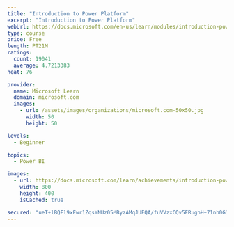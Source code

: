 ```yaml
---
title: "Introduction to Power Platform"
excerpt: "Introduction to Power Platform"
webUrl: https://docs.microsoft.com/en-us/learn/modules/introduction-power-platform/
type: course
price: Free
length: PT21M
ratings:
  count: 19041
  average: 4.7213383
heat: 76

provider:
  name: Microsoft Learn
  domain: microsoft.com
  images:
    - url: /assets/images/organizations/microsoft.com-50x50.jpg
      width: 50
      height: 50

levels:
  - Beginner

topics:
  - Power BI

images:
  - url: https://docs.microsoft.com/learn/achievements/introduction-power-platform-social.png
    width: 800
    height: 400
    isCached: true

secured: "ueT+lBQFl9xFwr1ZqsYNUz05MByzAMqJUFQA/fuVVzxCQv5FRughH+71nh0G1FaAyvgV+62h7/ix/u7RLyCuf4bbltapKlIqJItATiHydmLAfrdybcnIvW8KI1eUasX0bz/z3V5dAg51q2r/DWo0k5K7HEUwlCKGrisWjIF+SY37iKXY8JdeX/5KE2tzQD9YuZpL1BD2YQBhz2zkjtqLGOLsz2edL/kPH9HOrhQnpQ0revxyhcNcNOnshxqB6WCbgRg0ol8ju9rr2Uke5REpH4uUmLVR7mN0QvDHzAwOC9Bjqdc4oXCF/zuvE7vR2kb06ZdDPdcXTlNJw79EUQOf5E2MOQqXSHvAAx8sZ9AzNqGogym747k2oS79TNESsALnPVktl4//Gmx2+X4i9FmRuIBXMR/g5WMQu/HzFEFr0Mbo5W4J8cKDaIOA6Odf4WQJ;xg2rl1szmXLUWO0d9/dMtA=="
---
```


